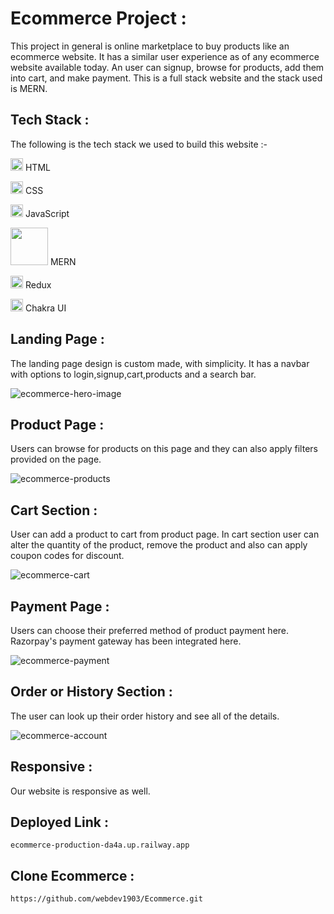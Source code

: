 # Ecommerce Project :
This project in general is online marketplace to buy products like an ecommerce website. It has a similar user experience as of any ecommerce website available today. An user can signup, browse for products, add them into cart, and make payment. This is a full stack website and the stack used is MERN.

## Tech Stack :
The following is the tech stack we used to build this website :-

<img src="https://cdn-icons-png.flaticon.com/512/226/226269.png" width=20/> HTML

<img src="https://cdn-icons-png.flaticon.com/512/732/732190.png" width=20 /> CSS

<img src="https://cdn-icons-png.flaticon.com/512/1199/1199124.png" width=20/> JavaScript

<img src="https://user-images.githubusercontent.com/76178272/205586554-d474d130-7c12-4a31-84cd-da88ef4a1033.png" width=60/> MERN

<img src="https://user-images.githubusercontent.com/76178272/205587151-81be658f-1e1f-4a08-8a3d-c468c9f310ca.png" width=20 /> Redux

<img src="https://pbs.twimg.com/profile_images/1244925541448286208/rzylUjaf_400x400.jpg" width=20 /> Chakra UI

## Landing Page :
The landing page design is custom made, with simplicity. It has a navbar with options to login,signup,cart,products and a search bar.

![ecommerce-hero-image](https://user-images.githubusercontent.com/76178272/205598870-84364fe2-a6eb-4f7c-8771-3b9cb095017f.jpg)

## Product Page :
Users can browse for products on this page and they can also apply filters provided on the page.

![ecommerce-products](https://user-images.githubusercontent.com/76178272/205599105-2c983ac5-2696-4ae6-a468-43dcbcf0eafb.jpg)

## Cart Section :
User can add a product to cart from product page. In cart section user can alter the quantity of the product, remove the product and also can apply coupon codes for discount.

![ecommerce-cart](https://user-images.githubusercontent.com/76178272/205599262-2f83d7b0-097a-4d3a-a3fd-574366980fd9.jpg)

## Payment Page :

Users can choose their preferred method of product payment here. Razorpay's payment gateway has been integrated here.

![ecommerce-payment](https://user-images.githubusercontent.com/76178272/205599427-014efeb8-e5bf-4937-9aab-feff99fc980d.jpg)

## Order or History Section :
The user can look up their order history and see all of the details.

![ecommerce-account](https://user-images.githubusercontent.com/76178272/205599947-3869d90c-1a19-4ac3-93a2-61eaaf045c07.jpg)

## Responsive :
Our website is responsive as well.

## Deployed Link :
    ecommerce-production-da4a.up.railway.app

## Clone Ecommerce :
    https://github.com/webdev1903/Ecommerce.git
